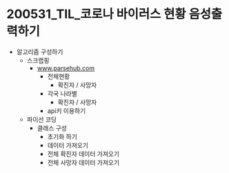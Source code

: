 # 200531_TIL_코로나 바이러스 현황 음성출력하기
* 알고리즘 구성하기
	* 스크랩핑
		* www.parsehub.com
			* 전체현황 
				* 확진자 / 사망자
			* 각국 나라별
				* 확진자 / 사망자
			* api키 이용하기
	* 파이선 코딩
		* 클래스 구성
			* 초기화 하기
			* 데이터 가져오기
			* 전체 확진자 데이터 가져오기
			* 전체 사망자 데이터 가져오기
